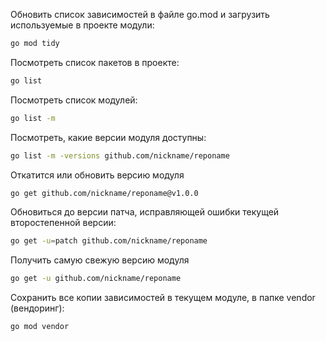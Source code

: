 Обновить список зависимостей в файле go.mod и загрузить используемые в проекте модули:
```bash
go mod tidy
```
Посмотреть список пакетов в проекте:
```bash
go list
```
Посмотреть список модулей:
```bash
go list -m
```
Посмотреть, какие версии модуля доступны:
```bash
go list -m -versions github.com/nickname/reponame
```
Откатится или обновить версию модуля
```bash
go get github.com/nickname/reponame@v1.0.0
```
Обновиться до версии патча, исправляющей ошибки текущей второстепенной версии:
```bash
go get -u=patch github.com/nickname/reponame
```
Получить самую свежую версию модуля
```bash
go get -u github.com/nickname/reponame
```
Сохранить все копии зависимостей в текущем модуле, в папке vendor (вендоринг):
```bash
go mod vendor
```